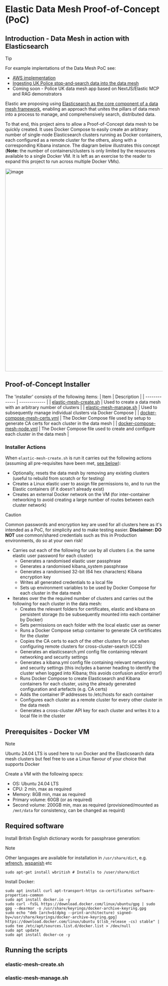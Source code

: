 # Elastic Data Mesh Proof-of-Concept (PoC)
## Introduction - Data Mesh in action with Elasticsearch
> [!TIP]
> For example implentations of the Data Mesh PoC see:
> - [AWS implementation](https://github.com/Bairdy999/elastic-data-mesh/tree/main/Implementations/AWS)
> - [Ingesting UK Police stop-and-search data into the data mesh](https://github.com/Bairdy999/police-uk-data-ingest)
> - Coming soon - Police UK data mesh app based on NextJS/Elastic MCP and RAG demonstrators

Elastic are proposing using [Elasticsearch as the core component of a data mesh framework](https://www.elastic.co/blog/data-mesh-public-sector), enabling an approach that unites the pillars of data mesh into a process to manage, and comprehensively search, distributed data.  
  
To that end, this project aims to allow a Proof-of-Concept data mesh to be quickly created. It uses Docker Compose to easily create an arbitrary number of single-node Elasticsearch clusters running as Docker containers, each configured as a remote cluster for the others, along with a corresponding Kibana instance. The diagram below illustrates this concept (**Note:** the number of containers/clusters is only limited by the resources available to a single Docker VM. It is left as an exercise to the reader to expand this project to run across multiple Docker VMs).

<img width="660" height="646" alt="image" src="https://github.com/user-attachments/assets/6642bf8e-3ce3-417f-87bc-27e7cd828645" />

## Proof-of-Concept Installer

The 'installer' consists of the following items:
| Item  | Description |
| ------------- | ------------- |
| [elastic-mesh-create.sh](https://github.com/Bairdy999/elastic-data-mesh/blob/main/elastic-mesh-create.sh) | Used to create a data mesh with an arbitrary number of clusters |
| [elastic-mesh-manage.sh](https://github.com/Bairdy999/elastic-data-mesh/blob/main/elastic-mesh-manage.sh)  | Used to subsequently manage individual clusters via Docker Compose |
| [docker-compose-mesh-certs.yml](https://github.com/Bairdy999/elastic-data-mesh/blob/main/docker-compose-mesh-certs.yml) | The Docker Compose file used by setup to generate CA certs for each cluster in the data mesh |
| [docker-compose-mesh-node.yml](https://github.com/Bairdy999/elastic-data-mesh/blob/main/docker-compose-mesh-node.yml) | The Docker Compose file used to create and configure each cluster in the data mesh |

### Installer Actions
When `elastic-mesh-create.sh` is run it carries out the following actions (assuming all pre-requisites have been met, [see below](https://github.com/Bairdy999/elastic-data-mesh/blob/main/README.md#prerequisites---docker-vm)):
- Optionally, resets the data mesh by removing any existing clusters (useful to rebuild from scratch or for testing)
- Creates a Linux elastic user to assign file permissions to, and to run the Elastic containers (if it doesn't already exist)
- Creates an external Docker network on the VM (for inter-container networking to avoid creating a large number of routes between each cluster network)
> [!CAUTION]
> Common passwords and encryption key are used for all clusters here as it's intended as a PoC, for simplicity and to make testing easier. **Disclaimer: DO NOT** use common/shared credentials such as this in Production environments, do so at your own risk!
- Carries out each of the following for use by all clusters (i.e. the same elastic user password for each cluster)
  - Generates a randomised elastic user passphrase
  - Generates a randomised kibana_system passphrase
  - Generates a randomised 32-bit (64 hex characters) Kibana encryption key
  - Writes all generated credentials to a local file
  - Sets up environment variables to be used by Docker Compose for each cluster in the data mesh
- Iterates over the the required number of clusters and carries out the following for each cluster in the data mesh:
  - Creates the relevant folders for certificates, elastic and kibana on persistent storage (to be subsequently mounted into each container by Docker)
  - Sets permissions on each folder with the local elastic user as owner
  - Runs a Docker Compose setup container to generate CA certificates for the cluster
  - Copies the CA certs to each of the other clusters for use when configuring remote clusters for cross-cluster-search (CCS)
  - Generates an elasticsearch.yml config file containing relevant networking and security settings
  - Generates a kibana.yml config file containing relevant networking and security settings (this inclydes a banner heading to identify the cluster when logged into Kibana; this avoids confusion and/or error!)
  - Runs Docker Compose to create Elasticsearch and Kibana containers for each cluster, using the already generated configuration and artefacts (e.g. CA certs)
  - Adds the container IP addresses to /etc/hosts for each container
  - Configures each cluster as a remote cluster for every other cluster in the data mesh
  - Generates a cross-cluster API key for each cluster and writes it to a local file in the cluster

## Prerequisites - Docker VM
> [!NOTE]
> Ubuntu 24.04 LTS is used here to run Docker and the Elasticsearch data mesh clusters but feel free to use a Linux flavour of your choice that supports Docker

Create a VM with the following specs:
- OS: Ubuntu 24.04 LTS
- CPU: 2 min, max as required
- Memory: 8GB min, max as required
- Primary volume: 60GB (or as required)
- Second volume: 200GB min, max as required (provisioned/mounted as `/mnt/data` for consistency, can be changed as requird)

## Required software
Install British English dictionary words for passphrase generation:
> [!NOTE]  
> Other languages are available for installation in `/usr/share/dict`, e.g. [wfrench](https://pkgs.org/download/wfrench), [wspanish](https://pkgs.org/download/wspanish) etc
```
sudo apt-get install wbritish # Installs to /user/share/dict
```
Install Docker:
```
sudo apt install curl apt-transport-https ca-certificates software-properties-common
sudo apt install docker.io -y
sudo curl -fsSL https://download.docker.com/linux/ubuntu/gpg | sudo gpg --dearmor -o /usr/share/keyrings/docker-archive-keyring.gpg
sudo echo "deb [arch=$(dpkg --print-architecture) signed-by=/usr/share/keyrings/docker-archive-keyring.gpg] https://download.docker.com/linux/ubuntu $(lsb_release -cs) stable" | sudo tee /etc/apt/sources.list.d/docker.list > /dev/null
sudo apt update
sudo apt install docker-ce -y
```

## Running the scripts

### elastic-mesh-create.sh

### elastic-mesh-manage.sh
